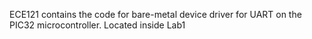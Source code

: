 ECE121 contains the code for bare-metal device driver for UART on the PIC32 microcontroller. Located inside Lab1
